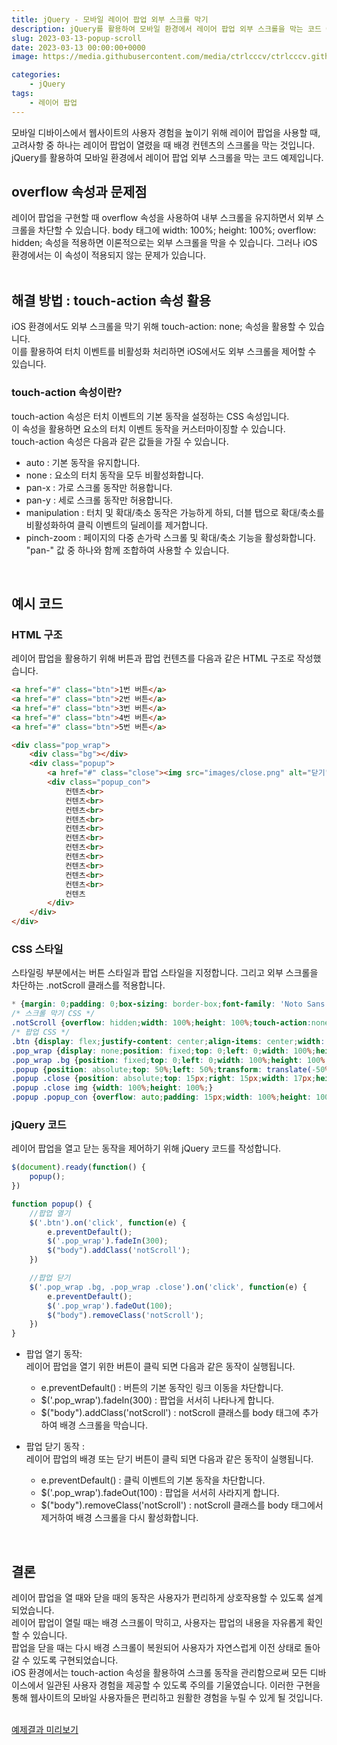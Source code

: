 ```yaml
---
title: jQuery - 모바일 레이어 팝업 외부 스크롤 막기
description: jQuery를 활용하여 모바일 환경에서 레이어 팝업 외부 스크롤을 막는 코드 예제입니다.
slug: 2023-03-13-popup-scroll
date: 2023-03-13 00:00:00+0000
image: https://media.githubusercontent.com/media/ctrlcccv/ctrlcccv.github.io/master/assets/img/post/popup-scroll.webp

categories:
    - jQuery
tags:
    - 레이어 팝업
---
```

모바일 디바이스에서 웹사이트의 사용자 경험을 높이기 위해 레이어 팝업을 사용할 때, 고려사항 중 하나는 레이어 팝업이 열렸을 때 배경 컨텐츠의 스크롤을 막는 것입니다. jQuery를 활용하여 모바일 환경에서 레이어 팝업 외부 스크롤을 막는 코드 예제입니다.

## overflow 속성과 문제점
레이어 팝업을 구현할 때 overflow 속성을 사용하여 내부 스크롤을 유지하면서 외부 스크롤을 차단할 수 있습니다. body 태그에 width: 100%; height: 100%; overflow: hidden; 속성을 적용하면 이론적으로는 외부 스크롤을 막을 수 있습니다. 그러나 iOS 환경에서는 이 속성이 적용되지 않는 문제가 있습니다.  
<br>

## 해결 방법 : touch-action 속성 활용
iOS 환경에서도 외부 스크롤을 막기 위해 touch-action: none; 속성을 활용할 수 있습니다.   
이를 활용하여 터치 이벤트를 비활성화 처리하면 iOS에서도 외부 스크롤을 제어할 수 있습니다.  

### touch-action 속성이란?
touch-action 속성은 터치 이벤트의 기본 동작을 설정하는 CSS 속성입니다.  
이 속성을 활용하면 요소의 터치 이벤트 동작을 커스터마이징할 수 있습니다.  
touch-action 속성은 다음과 같은 값들을 가질 수 있습니다.  
* auto : 기본 동작을 유지합니다.
* none : 요소의 터치 동작을 모두 비활성화합니다.
* pan-x : 가로 스크롤 동작만 허용합니다.
* pan-y : 세로 스크롤 동작만 허용합니다.
* manipulation : 터치 및 확대/축소 동작은 가능하게 하되, 더블 탭으로 확대/축소를 비활성화하여 클릭 이벤트의 딜레이를 제거합니다.   
* pinch-zoom : 페이지의 다중 손가락 스크롤 및 확대/축소 기능을 활성화합니다. "pan-" 값 중 하나와 함께 조합하여 사용할 수 있습니다.  
<br>

<script async src="https://pagead2.googlesyndication.com/pagead/js/adsbygoogle.js?client=ca-pub-8535540836842352" crossorigin="anonymous"></script>
<ins class="adsbygoogle"
     style="display:block; text-align:center;"
     data-ad-layout="in-article"
     data-ad-format="fluid"
     data-ad-client="ca-pub-8535540836842352"
     data-ad-slot="2974559225"></ins>
<script>
     (adsbygoogle = window.adsbygoogle || []).push({});
</script>

## 예시 코드

### HTML 구조

레이어 팝업을 활용하기 위해 버튼과 팝업 컨텐츠를 다음과 같은 HTML 구조로 작성했습니다.  

```html
<a href="#" class="btn">1번 버튼</a>
<a href="#" class="btn">2번 버튼</a>
<a href="#" class="btn">3번 버튼</a>
<a href="#" class="btn">4번 버튼</a>
<a href="#" class="btn">5번 버튼</a>

<div class="pop_wrap">
    <div class="bg"></div>
    <div class="popup">
        <a href="#" class="close"><img src="images/close.png" alt="닫기"></a>
        <div class="popup_con">
            컨텐츠<br>
            컨텐츠<br>
            컨텐츠<br>
            컨텐츠<br>
            컨텐츠<br>
            컨텐츠<br>
            컨텐츠<br>
            컨텐츠<br>
            컨텐츠<br>
            컨텐츠<br>
            컨텐츠<br>
            컨텐츠
        </div>
    </div>
</div>
```

### CSS 스타일

스타일링 부분에서는 버튼 스타일과 팝업 스타일을 지정합니다. 그리고 외부 스크롤을 차단하는 .notScroll 클래스를 적용합니다.  

```css
* {margin: 0;padding: 0;box-sizing: border-box;font-family: 'Noto Sans KR', sans-serif;}
/* 스크롤 막기 CSS */
.notScroll {overflow: hidden;width: 100%;height: 100%;touch-action:none;}
/* 팝업 CSS */
.btn {display: flex;justify-content: center;align-items: center;width: 300px;height: 300px;margin: 0 auto 30px;background: #8ab4f8;font-size: 16px;text-decoration: none;color: #000;}
.pop_wrap {display: none;position: fixed;top: 0;left: 0;width: 100%;height: 100%;z-index: 3;}
.pop_wrap .bg {position: fixed;top: 0;left: 0;width: 100%;height: 100%;background: rgba(0,0,0,0.8);z-index: 1;}
.popup {position: absolute;top: 50%;left: 50%;transform: translate(-50%,-50%);width: 280px;height: 280px;max-width:90vw;max-height: 90vh;background: #fff;z-index: 2;}
.popup .close {position: absolute;top: 15px;right: 15px;width: 17px;height: 17px;}
.popup .close img {width: 100%;height: 100%;}
.popup .popup_con {overflow: auto;padding: 15px;width: 100%;height: 100%;font-size: 16px;line-height: 24px;color: #000;}
```

### jQuery 코드

레이어 팝업을 열고 닫는 동작을 제어하기 위해 jQuery 코드를 작성합니다.

```js
$(document).ready(function() {
    popup();
})

function popup() {
    //팝업 열기
    $('.btn').on('click', function(e) {
        e.preventDefault();
        $('.pop_wrap').fadeIn(300);
        $("body").addClass('notScroll');
    })

    //팝업 닫기
    $('.pop_wrap .bg, .pop_wrap .close').on('click', function(e) {
        e.preventDefault();
        $('.pop_wrap').fadeOut(100);
        $("body").removeClass('notScroll');
    })
}
```
* 팝업 열기 동작:  
  레이어 팝업을 열기 위한 버튼이 클릭 되면 다음과 같은 동작이 실행됩니다.
  - e.preventDefault() : 버튼의 기본 동작인 링크 이동을 차단합니다.
  - $('.pop_wrap').fadeIn(300) : 팝업을 서서히 나타나게 합니다.
  - $("body").addClass('notScroll') : notScroll 클래스를 body 태그에 추가하여 배경 스크롤을 막습니다.

* 팝업 닫기 동작 :  
  레이어 팝업의 배경 또는 닫기 버튼이 클릭 되면 다음과 같은 동작이 실행됩니다.
  - e.preventDefault() : 클릭 이벤트의 기본 동작을 차단합니다.
  - $('.pop_wrap').fadeOut(100) : 팝업을 서서히 사라지게 합니다.
  - $("body").removeClass('notScroll') : notScroll 클래스를 body 태그에서 제거하여 배경 스크롤을 다시 활성화합니다.  
<br>

## 결론
레이어 팝업을 열 때와 닫을 때의 동작은 사용자가 편리하게 상호작용할 수 있도록 설계되었습니다.   
레이어 팝업이 열릴 때는 배경 스크롤이 막히고, 사용자는 팝업의 내용을 자유롭게 확인할 수 있습니다.   
팝업을 닫을 때는 다시 배경 스크롤이 복원되어 사용자가 자연스럽게 이전 상태로 돌아갈 수 있도록 구현되었습니다.  
iOS 환경에서는 touch-action 속성을 활용하여 스크롤 동작을 관리함으로써 모든 디바이스에서 일관된 사용자 경험을 제공할 수 있도록 주의를 기울였습니다.
이러한 구현을 통해 웹사이트의 모바일 사용자들은 편리하고 원활한 경험을 누릴 수 있게 될 것입니다.   
<br>

<div class="btn_wrap">
    <a target="_blank" href="https://ctrlcccv.github.io/ctrlcccv-demo/2023-03-13-popup-scroll/">예제결과 미리보기</a>
</div>
